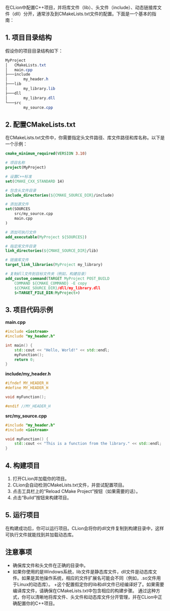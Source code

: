 在CLion中配置C++项目，并将库文件（lib）、头文件（include）、动态链接库文件（dll）分开，通常涉及到CMakeLists.txt文件的配置。下面是一个基本的指南：

## 1. 项目目录结构

假设你的项目目录结构如下：
```css
MyProject
│   CMakeLists.txt
│   main.cpp
├───include
│       my_header.h
├───lib
│       my_library.lib
├───dll
│       my_library.dll
└───src
        my_source.cpp
```

## 2. 配置CMakeLists.txt
在CMakeLists.txt文件中，你需要指定头文件路径、库文件路径和库名称。以下是一个示例：
```cmake
cmake_minimum_required(VERSION 3.10)

# 项目名称
project(MyProject)

# 设置C++标准
set(CMAKE_CXX_STANDARD 14)

# 包含头文件目录
include_directories(${CMAKE_SOURCE_DIR}/include)

# 添加源文件
set(SOURCES
    src/my_source.cpp
    main.cpp
)

# 添加可执行文件
add_executable(MyProject ${SOURCES})

# 指定库文件目录
link_directories(${CMAKE_SOURCE_DIR}/lib)

# 链接库文件
target_link_libraries(MyProject my_library)

# 复制dll文件到目标文件夹（例如，构建目录）
add_custom_command(TARGET MyProject POST_BUILD
    COMMAND ${CMAKE_COMMAND} -E copy
    ${CMAKE_SOURCE_DIR}/dll/my_library.dll
    $<TARGET_FILE_DIR:MyProject>)
```
## 3. 项目代码示例
**main.cpp**
```cpp
#include <iostream>
#include "my_header.h"

int main() {
    std::cout << "Hello, World!" << std::endl;
    myFunction();
    return 0;
}
```
**include/my_header.h**
```cpp
#ifndef MY_HEADER_H
#define MY_HEADER_H

void myFunction();

#endif //MY_HEADER_H
```
**src/my_source.cpp**
```cpp
#include "my_header.h"
#include <iostream>

void myFunction() {
    std::cout << "This is a function from the library." << std::endl;
}
```

## 4. 构建项目
1. 打开CLion并加载你的项目。
2. CLion会自动检测CMakeLists.txt文件，并尝试配置项目。
3. 点击工具栏上的“Reload CMake Project”按钮（如果需要的话）。
4. 点击“Build”按钮来构建项目。
## 5. 运行项目
在构建成功后，你可以运行项目。CLion会将你的dll文件复制到构建目录中，这样可执行文件就能找到并加载动态库。

## 注意事项
+ 确保库文件和头文件在正确的目录中。
+ 如果你使用的是Windows系统，lib文件是静态库文件，dll文件是动态库文件。如果是其他操作系统，相应的文件扩展名可能会不同（例如，.so文件用于Linux的动态库）。
+这个配置假定你的lib和dll文件已经编译好了。如果需要编译库文件，请确保在CMakeLists.txt中包含相应的构建步骤。
通过这种方式，你可以清晰地将库文件、头文件和动态库文件分开管理，并在CLion中正确配置你的C++项目。